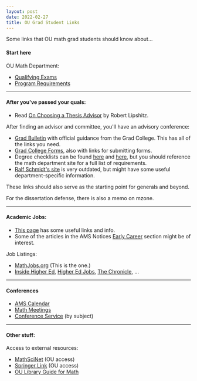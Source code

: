 ```yaml
---
layout: post
date: 2022-02-27
title: OU Grad Student Links
---
```


Some links that OU math grad students should know about... 

#### Start here

OU Math Department:
* [Qualifying Exams](https://math.ou.edu/graduate/quals)
* [Program Requirements](https://math.ou.edu/graduate/grad_rules)

---

#### After you've passed your quals:
* Read [On Choosing a Thesis Advisor](https://www.ams.org/journals/notices/201902/rnoti-p191.pdf) by Robert Lipshitz.

After finding an advisor and committee, you'll have an advisory conference:
* [Grad Bulletin](https://www.ou.edu/gradcollege/forms/bulletin/doctoral-info) with official guidance from the Grad College. This has all of the links you need.
* [Grad College Forms](https://www.ou.edu/gradcollege/forms), also with links for submitting forms.
* Degree checklists can be found [here](https://www.ou.edu/gradcollege/forms/doctoral-degree-requirements) and [here](https://ou-public.courseleaf.com/arts-sciences/mathematics/mathematics-doctor-philosophy/), but you should reference the math department site for a full list of requirements.
* [Ralf Schmidt's site](http://www2.math.ou.edu/~rschmidt/grad/procedures.html) is very outdated, but might have some useful department-specific information.

These links should also serve as the starting point for generals and beyond.

For the dissertation defense, there is also a memo on mzone.

---

#### Academic Jobs:
* [This page](https://math.duke.edu/graduate/applying-for-jobs) has some useful links and info.
* Some of the articles in the AMS Notices [Early Career](https://www.ams.org/cgi-bin/notices/amsnotices.pl?article_id=career&article_type=gallery&gallery_type=career) section might be of interest.

Job Listings:
* [MathJobs.org](https://www.mathjobs.org/jobs) (This is the one.)
* [Inside Higher Ed](https://careers.insidehighered.com/), [Higher Ed Jobs](https://www.higheredjobs.com/faculty/), [The Chronicle](https://jobs.chronicle.com/), ...

---

#### Conferences
* [AMS Calendar](https://www.ams.org/meetings/calendar/mathcal)
* [Math Meetings](https://mathmeetings.net/)
* [Conference Service](https://conference-service.com/conferences/algebra.html) (by subject)

---

#### Other stuff:

Access to external resources:
* [MathSciNet](https://mathscinet-ams-org.ezproxy.lib.ou.edu/mathscinet/index.html) (OU access)
* [Springer Link](https://link-springer-com.ezproxy.lib.ou.edu/) (OU access)
* [OU Library Guide for Math](https://guides.ou.edu/math)

